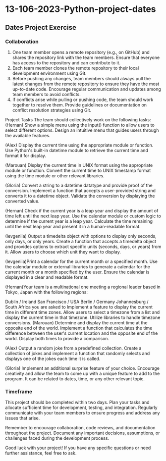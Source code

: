# 13-106-2023-Python-project-dates

## Dates Project Exercise

### Collaboration
1. One team member opens a remote repository (e.g., on GitHub) and shares the repository link with the team members. Ensure that everyone has access to the repository and can contribute to it.
2. Each team member clones the remote repository to their local development environment using Git.
3. Before pushing any changes, team members should always pull the latest changes from the remote repository to ensure they have the most up-to-date code. Encourage regular communication and updates among team members to avoid conflicts.
4. If conflicts arise while pulling or pushing code, the team should work together to resolve them. Provide guidelines or documentation on conflict resolution strategies using Git.

Project Tasks
The team should collectively work on the following tasks:
(Hernan) Show a simple menu using the input() function to allow users to select different options. Design an intuitive menu that guides users through the available features.

(Alex) Display the current time using the appropriate module or function. Use Python's built-in datetime module to retrieve the current time and format it for display.

(Marouan) Display the current time in UNIX format using the appropriate module or function. Convert the current time to UNIX timestamp format using the time module or other relevant libraries.

(Gloria) Convert a string to a datetime datatype and provide proof of the conversion. Implement a function that accepts a user-provided string and converts it to a datetime object. Validate the conversion by displaying the converted value.

(Hernan) Check if the current year is a leap year and display the amount of time left until the next leap year. Use the calendar module or custom logic to determine if the current year is a leap year. Calculate the time remaining until the next leap year and present it in a human-readable format.

(Ievgeniia) Output a timedelta object with options to display only seconds, only days, or only years. Create a function that accepts a timedelta object and provides options to extract specific units (seconds, days, or years) from it. Allow users to choose which unit they want to display.

(Ievgeniia)Print a calendar for the current month or a specified month. Use the calendar module or external libraries to generate a calendar for the current month or a month specified by the user. Ensure the calendar is displayed in a clear and readable format.

(Hernan)Your team is a multinational one meeting a regional leader based in Tokyo, Japan with the following regions:

Dublin / Ireland
San Francisco / USA
Berlin / Germany
Johannesburg / South Africa
you are asked to Implement a feature to display the current time in different time zones. Allow users to select a timezone from a list and display the current time in that timezone. Utilize libraries to handle timezone conversions.
(Marouan) Determine and display the current time at the opposite end of the world. Implement a function that calculates the time difference between the user's current location and the opposite end of the world. Display both times to provide a comparison.

(Alex) Output a random joke from a predefined collection. Create a collection of jokes and implement a function that randomly selects and displays one of the jokes each time it is called.

(Gloria) Implement an additional surprise feature of your choice. Encourage creativity and allow the team to come up with a unique feature to add to the program. It can be related to dates, time, or any other relevant topic.

### Timeframe
This project should be completed within two days. Plan your tasks and allocate sufficient time for development, testing, and integration. Regularly communicate with your team members to ensure progress and address any issues that arise.

Remember to encourage collaboration, code reviews, and documentation throughout the project. Document any important decisions, assumptions, or challenges faced during the development process.

Good luck with your project! If you have any specific questions or need further assistance, feel free to ask.
